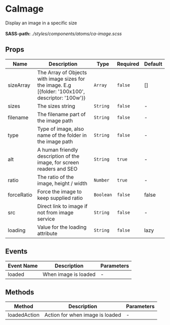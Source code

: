 # CaImage

Display an image in a specific size<br><br> **SASS-path:** _./styles/components/atoms/ca-image.scss_

## Props

<!-- @vuese:CaImage:props:start -->
|Name|Description|Type|Required|Default|
|---|---|---|---|---|
|sizeArray|The Array of Objects with image sizes for the image. E.g [{folder: '100x100', descriptor: '100w'}}|`Array`|`false`|[]|
|sizes|The sizes string|`String`|`false`|-|
|filename|The filename part of the image path|`String`|`false`|-|
|type|Type of image, also name of the folder in the image path|`String`|`false`|-|
|alt|A human friendly description of the image, for screen readers and SEO|`String`|`true`|-|
|ratio|The ratio of the image, height / width|`Number`|`true`|-|
|forceRatio|Force the image to keep supplied ratio|`Boolean`|`false`|false|
|src|Direct link to image if not from image service|`String`|`false`|-|
|loading|Value for the loading attribute|`String`|`false`|lazy|

<!-- @vuese:CaImage:props:end -->


## Events

<!-- @vuese:CaImage:events:start -->
|Event Name|Description|Parameters|
|---|---|---|
|loaded|When image is loaded|-|

<!-- @vuese:CaImage:events:end -->


## Methods

<!-- @vuese:CaImage:methods:start -->
|Method|Description|Parameters|
|---|---|---|
|loadedAction|Action for when image is loaded|-|

<!-- @vuese:CaImage:methods:end -->


